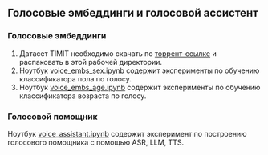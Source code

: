 ## Голосовые эмбеддинги и голосовой ассистент

### Голосовые эмбеддинги
1. Датасет TIMIT необходимо скачать по [торрент-ссылке](https://goo.gl/l0sPwz) и распаковать в этой рабочей директории.
2. Ноутбук [voice_embs_sex.ipynb](./voice_embs_sex.ipynb) содержит эксперименты по обучению классификатора пола по голосу.
3. Ноутбук [voice_embs_age.ipynb](./voice_embs_age.ipynb) содержит эксперименты по обучению классификатора возраста по голосу.

### Голосовой помощник
Ноутбук [voice_assistant.ipynb](./voice_assistant.ipynb) содержит эксперимент по построению голосового помощника с помощью ASR, LLM, TTS.
    